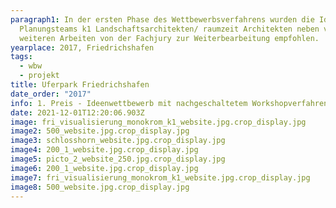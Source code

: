 ```yaml
---
paragraph1: In der ersten Phase des Wettbewerbsverfahrens wurden die Ideen des
  Planungsteams k1 Landschaftsarchitekten/ raumzeit Architekten neben vier
  weiteren Arbeiten von der Fachjury zur Weiterbearbeitung empfohlen.
yearplace: 2017, Friedrichshafen
tags:
  - wbw
  - projekt
title: Uferpark Friedrichshafen
date_order: "2017"
info: 1. Preis - Ideenwettbewerb mit nachgeschaltetem Workshopverfahren
date: 2021-12-01T12:20:06.903Z
image: fri_visualisierung_monokrom_k1_website.jpg.crop_display.jpg
image2: 500_website.jpg.crop_display.jpg
image3: schlosshorn_website.jpg.crop_display.jpg
image4: 200_1_website.jpg.crop_display.jpg
image5: picto_2_website_250.jpg.crop_display.jpg
image6: 200_1_website.jpg.crop_display.jpg
image7: fri_visualisierung_monokrom_k1_website.jpg.crop_display.jpg
image8: 500_website.jpg.crop_display.jpg
---
```

